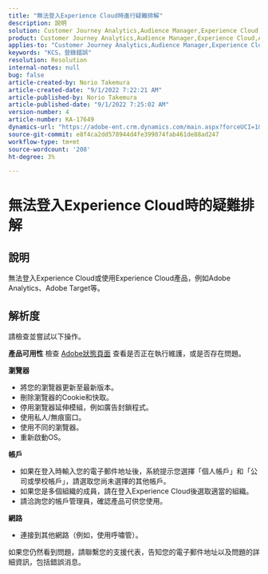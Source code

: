 ```yaml
---
title: "無法登入Experience Cloud時進行疑難排解"
description: 說明
solution: Customer Journey Analytics,Audience Manager,Experience Cloud,Analytics,Target
product: Customer Journey Analytics,Audience Manager,Experience Cloud,Analytics,Target
applies-to: "Customer Journey Analytics,Audience Manager,Experience Cloud,Analytics,Target"
keywords: "KCS，登錄錯誤"
resolution: Resolution
internal-notes: null
bug: false
article-created-by: Norio Takemura
article-created-date: "9/1/2022 7:22:21 AM"
article-published-by: Norio Takemura
article-published-date: "9/1/2022 7:25:02 AM"
version-number: 4
article-number: KA-17649
dynamics-url: "https://adobe-ent.crm.dynamics.com/main.aspx?forceUCI=1&pagetype=entityrecord&etn=knowledgearticle&id=7d1491cd-c629-ed11-9db1-002248086d3d"
source-git-commit: e8f4ca2dd578944d4fe399074fab461de88ad247
workflow-type: tm+mt
source-wordcount: '208'
ht-degree: 3%

---
```


# 無法登入Experience Cloud時的疑難排解

## 說明

無法登入Experience Cloud或使用Experience Cloud產品，例如Adobe Analytics、Adobe Target等。

## 解析度


請檢查並嘗試以下操作。

<b>產品可用性</b>
檢查 [Adobe狀態頁面](https://status.adobe.com) 查看是否正在執行維護，或是否存在問題。

<b>瀏覽器</b>

- 將您的瀏覽器更新至最新版本。
- 刪除瀏覽器的Cookie和快取。
- 停用瀏覽器延伸模組，例如廣告封鎖程式。
- 使用私人/無痕窗口。
- 使用不同的瀏覽器。
- 重新啟動OS。


<b>帳戶</b>

- 如果在登入時輸入您的電子郵件地址後，系統提示您選擇「個人帳戶」和「公司或學校帳戶」，請選取您尚未選擇的其他帳戶。
- 如果您是多個組織的成員，請在登入Experience Cloud後選取適當的組織。
- 請洽詢您的帳戶管理員，確認產品可供您使用。


<b>網路</b>

- 連接到其他網路（例如，使用呼嘯管）。


如果您仍然看到問題，請聯繫您的支援代表，告知您的電子郵件地址以及問題的詳細資訊，包括錯誤消息。

